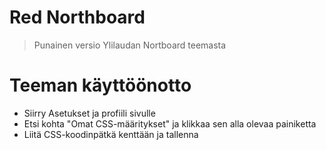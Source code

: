 # Red Northboard
>Punainen versio Ylilaudan Nortboard teemasta

# Teeman käyttöönotto
- Siirry Asetukset ja profiili sivulle
- Etsi kohta "Omat CSS-määritykset" ja klikkaa sen alla olevaa painiketta
- Liitä CSS-koodinpätkä kenttään ja tallenna
